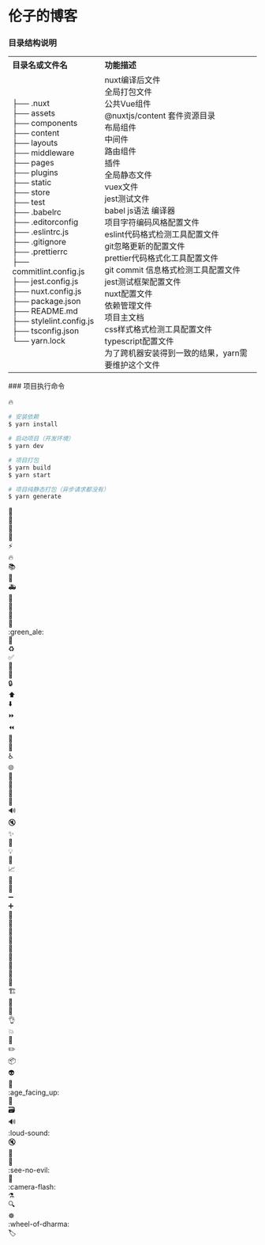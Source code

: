 # 伦子的博客

### 目录结构说明 

<table>
    <tr align="left">
        <th>目录名或文件名</th>
        <th>功能描述</th>
    </tr>
    <tr>
        <td>
├── .nuxt<br>
├── assets<br>
├── components<br>
├── content<br>
├── layouts<br>
├── middleware<br>
├── pages<br>
├── plugins<br>
├── static<br>
├── store<br>
├── test<br>
├── .babelrc<br>
├── .editorconfig<br>
├── .eslintrc.js<br>
├── .gitignore<br>
├── .prettierrc<br>
├── commitlint.config.js<br>
├── jest.config.js<br>
├── nuxt.config.js<br>
├── package.json<br>
├── README.md<br>
├── stylelint.config.js<br>
├── tsconfig.json<br>
└── yarn.lock<br>
        </td>
        <td>
nuxt编译后文件<br>
全局打包文件<br>
公共Vue组件<br>
@nuxtjs/content 套件资源目录<br>
布局组件<br>
中间件<br>
路由组件<br>
插件<br>
全局静态文件<br>
vuex文件<br>
jest测试文件<br>
babel js语法 编译器<br>
项目字符编码风格配置文件<br>
eslint代码格式检测工具配置文件<br>
git忽略更新的配置文件<br>
prettier代码格式化工具配置文件<br>
git commit 信息格式检测工具配置文件<br>
jest测试框架配置文件<br>
nuxt配置文件<br>
依赖管理文件<br>
项目主文档<br>
css样式格式检测工具配置文件<br>
typescript配置文件<br>
为了跨机器安装得到一致的结果，yarn需要维护这个文件<br>
        </td>
    </tr>
</table>
### 项目执行命令

:fire: 
 
```bash
# 安装依赖
$ yarn install

# 启动项目（开发环境）
$ yarn dev

# 项目打包
$ yarn build
$ yarn start

# 项目纯静态打包（异步请求都没有）
$ yarn generate
```
:art:  
:newspaper:  
:pencil:  
:memo:  
:zap:  
:fire:  
:books:  
:bug:  
:ambulance:  
:penguin:  
:apple:  
:checkered_flag:  
:robot:  
:green_ale:  
:tractor:  
:recycle:  
:white_check_mark:  
:microscope:  
:green_heart:  
:lock:  
:arrow_up:  
:arrow_down:  
:fast_forward:  
:rewind:  
:rotating_light:  
:lipstick:  
:wheelchair:  
:globe_with_meridians:  
:construction:  
:gem:  
:bookmark:  
:tada:  
:loud_sound:  
:mute:  
:sparkles:  
:speech_balloon:  
:bulb:  
:construction_worker:  
:chart_with_upwards_trend:  
:ribbon:  
:rocket:  
:heavy_minus_sign:  
:heavy_plus_sign:  
:wrench:  
:hankey:  
:leaves:  
:bank:  
:whale:  
:twisted_rightwards_arrows:  
:pushpin:  
:busts_in_silhouette:  
:children_crossing:  
:building_construction:  
:iphone:  
:clown_face:  
:ok_hand:  
:boom:  
:bento:  
:pencil2:  
:package:  
:alien:  
:truck:  
:age_facing_up:  
:busts_in_silhouette:  
:card_file_box:  
:loud_sound:  
:loud-sound:  
:mute:  
:egg:  
:see_no_evil:  
:see-no-evil:  
:camera_flash:  
:camera-flash:  
:alembic:  
:mag:  
:wheel_of_dharma:  
:wheel-of-dharma:  
:label:  
